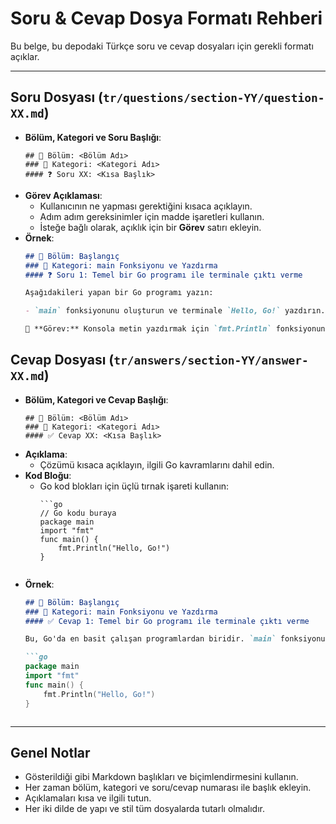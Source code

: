 # Soru & Cevap Dosya Formatı Rehberi

Bu belge, bu depodaki Türkçe soru ve cevap dosyaları için gerekli formatı açıklar.

---

## Soru Dosyası (`tr/questions/section-YY/question-XX.md`)

- **Bölüm, Kategori ve Soru Başlığı**:  
  ```
  ## 📘 Bölüm: <Bölüm Adı>  
  ### 🔹 Kategori: <Kategori Adı>  
  #### ❓ Soru XX: <Kısa Başlık>
  ```
- **Görev Açıklaması**:  
  - Kullanıcının ne yapması gerektiğini kısaca açıklayın.
  - Adım adım gereksinimler için madde işaretleri kullanın.
  - İsteğe bağlı olarak, açıklık için bir **Görev** satırı ekleyin.
- **Örnek**:  
  ```markdown
  ## 📘 Bölüm: Başlangıç  
  ### 🔹 Kategori: main Fonksiyonu ve Yazdırma  
  #### ❓ Soru 1: Temel bir Go programı ile terminale çıktı verme

  Aşağıdakileri yapan bir Go programı yazın:

  - `main` fonksiyonunu oluşturun ve terminale `Hello, Go!` yazdırın.

  🔧 **Görev:** Konsola metin yazdırmak için `fmt.Println` fonksiyonunu kullanarak temel bir Go uygulaması oluşturun.
  ```

## Cevap Dosyası (`tr/answers/section-YY/answer-XX.md`)

- **Bölüm, Kategori ve Cevap Başlığı**:  
  ```
  ## 📘 Bölüm: <Bölüm Adı>  
  ### 🔹 Kategori: <Kategori Adı>  
  #### ✅ Cevap XX: <Kısa Başlık>
  ```
- **Açıklama**:  
  - Çözümü kısaca açıklayın, ilgili Go kavramlarını dahil edin.
- **Kod Bloğu**:  
  - Go kod blokları için üçlü tırnak işareti kullanın:
    ```
    ```go
    // Go kodu buraya
    package main
    import "fmt"
    func main() {
        fmt.Println("Hello, Go!")
    }
    ```
    ```
- **Örnek**:  
  ```markdown
  ## 📘 Bölüm: Başlangıç  
  ### 🔹 Kategori: main Fonksiyonu ve Yazdırma  
  #### ✅ Cevap 1: Temel bir Go programı ile terminale çıktı verme

  Bu, Go'da en basit çalışan programlardan biridir. `main` fonksiyonu giriş noktasıdır ve `fmt.Println` fonksiyonu terminale metin yazdırır.

  ```go
  package main
  import "fmt"
  func main() {
      fmt.Println("Hello, Go!")
  }
  ```
  ```

---

## Genel Notlar

- Gösterildiği gibi Markdown başlıkları ve biçimlendirmesini kullanın.
- Her zaman bölüm, kategori ve soru/cevap numarası ile başlık ekleyin.
- Açıklamaları kısa ve ilgili tutun.
- Her iki dilde de yapı ve stil tüm dosyalarda tutarlı olmalıdır.
